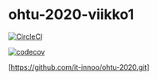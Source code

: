# ohtu-2020-viikko1

[![CircleCI](https://circleci.com/gh/it-innoo/ohtu-2020-viikko1.svg?style=svg)](https://circleci.com/gh/it-innoo/ohtu-2020-viikko1)



[![codecov](https://codecov.io/gh/it-innoo/ohtu-2020-viikko1/branch/master/graph/badge.svg)](https://codecov.io/gh/it-innoo/ohtu-2020-viikko1)

[https://github.com/it-innoo/ohtu-2020.git]
